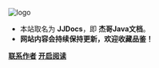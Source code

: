 
![logo](https://gimg2.baidu.com/image_search/src=http%3A%2F%2Fneweredu.cn%2Fupload%2F2018-03%2F152178692928710900.gif&refer=http%3A%2F%2Fneweredu.cn&app=2002&size=f9999,10000&q=a80&n=0&g=0n&fmt=jpeg?sec=1645532774&t=b2e173d4aa59d4d128b1757d01606712)


- 本站取名为 **JJDocs**，即 **杰哥Java文档**。
- **网站内容会持续保持更新，欢迎收藏品鉴！**


[**联系作者**]()
[**开启阅读**](README.md)